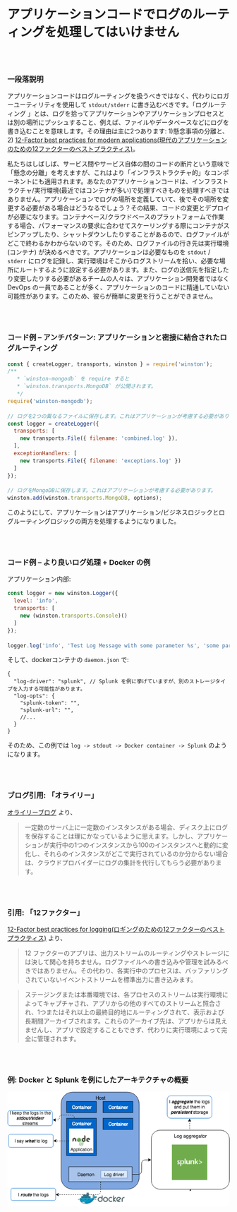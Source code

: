 # アプリケーションコードでログのルーティングを処理してはいけません

<br/><br/>

### 一段落説明

アプリケーションコードはログルーティングを扱うべきではなく、代わりにロガーユーティリティを使用して `stdout/stderr` に書き込むべきです。「ログルーティング 」とは、ログを拾ってアプリケーションやアプリケーションプロセスとは別の場所にプッシュすること、例えば、ファイルやデータベースなどにログを書き込むことを意味します。その理由は主に2つあります: 1)懸念事項の分離と、2) [12-Factor best practices for modern applications(現代のアプリケーションのための12ファクターのベストプラクティス)](https://12factor.net/logs)。

私たちはしばしば、サービス間やサービス自体の間のコードの断片という意味で「懸念の分離」を考えますが、これはより「インフラストラクチャ的」なコンポーネントにも適用されます。あなたのアプリケーションコードは、インフラストラクチャ/実行環境(最近ではコンテナが多い)で処理すべきものを処理すべきではありません。アプリケーションでログの場所を定義していて、後でその場所を変更する必要がある場合はどうなるでしょう？その結果、コードの変更とデプロイが必要になります。コンテナベース/クラウドベースのプラットフォームで作業する場合、パフォーマンスの要求に合わせてスケーリングする際にコンテナがスピンアップしたり、シャットダウンしたりすることがあるので、ログファイルがどこで終わるかわからないのです。そのため、ログファイルの行き先は実行環境 (コンテナ) が決めるべきです。アプリケーションは必要なものを `stdout` / `stderr` にログを記録し、実行環境はそこからログストリームを拾い、必要な場所にルートするように設定する必要があります。また、ログの送信先を指定したり変更したりする必要があるチームの人々は、アプリケーション開発者ではなく DevOps の一員であることが多く、アプリケーションのコードに精通していない可能性があります。このため、彼らが簡単に変更を行うことができません。

<br/><br/>

### コード例 – アンチパターン: アプリケーションと密接に結合されたログルーティング

```javascript
const { createLogger, transports, winston } = require('winston');
/**
   * `winston-mongodb` を require すると
   * `winston.transports.MongoDB` が公開されます。
   */
require('winston-mongodb');
 
// ログを2つの異なるファイルに保存します。これはアプリケーションが考慮する必要があります。
const logger = createLogger({
  transports: [
    new transports.File({ filename: 'combined.log' }),
  ],
  exceptionHandlers: [
    new transports.File({ filename: 'exceptions.log' })
  ]
});
 
// ログをMongoDBに保存します。これはアプリケーションが考慮する必要があります。
winston.add(winston.transports.MongoDB, options);
```
このようにして、アプリケーションはアプリケーション/ビジネスロジックとログルーティングロジックの両方を処理するようになりました。

<br/><br/>

### コード例 – より良いログ処理 + Docker の例
アプリケーション内部:
```javascript
const logger = new winston.Logger({
  level: 'info',
  transports: [
    new (winston.transports.Console)()
  ]
});

logger.log('info', 'Test Log Message with some parameter %s', 'some parameter', { anything: 'This is metadata' });
```
そして、dockerコンテナの `daemon.json` で:
```json5
{
  "log-driver": "splunk", // Splunk を例に挙げていますが、別のストレージタイプを入力する可能性があります。
  "log-opts": {
    "splunk-token": "",
    "splunk-url": "",
    //...
  }
}
```
そのため、この例では `log -> stdout -> Docker container -> Splunk` のようになります。

<br/><br/>

### ブログ引用: 「オライリー」

[オライリーブログ](https://www.oreilly.com/ideas/a-cloud-native-approach-to-logs) より、
 > 一定数のサーバ上に一定数のインスタンスがある場合、ディスク上にログを保存することは理にかなっているように思えます。しかし、アプリケーションが実行中の1つのインスタンスから100のインスタンスへと動的に変化し、それらのインスタンスがどこで実行されているのか分からない場合は、クラウドプロバイダーにログの集計を代行してもらう必要があります。

<br/><br/>

### 引用: 「12ファクター」

[12-Factor best practices for logging(ロギングのための12ファクターのベストプラクティス)](https://12factor.net/logs) より、
 > 12 ファクターのアプリは、出力ストリームのルーティングやストレージには決して関心を持ちません。ログファイルへの書き込みや管理を試みるべきではありません。その代わり、各実行中のプロセスは、バッファリングされていないイベントストリームを標準出力に書き込みます。
 
 > ステージングまたは本番環境では、各プロセスのストリームは実行環境によってキャプチャされ、アプリからの他のすべてのストリームと照合され、1つまたはそれ以上の最終目的地にルーティングされて、表示および長期間アーカイブされます。これらのアーカイブ先は、アプリからは見えませんし、アプリで設定することもできず、代わりに実行環境によって完全に管理されます。

<br/><br/>

 ### 例: Docker と Splunk を例にしたアーキテクチャの概要

![alt text](assets/images/logging-overview.png "ログルーティングの概要")

<br/><br/>
